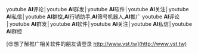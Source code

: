 youtube **AI**评论│youtube **AI**群发│youtube **AI**软件│youtube **AI**关注│youtube **AI**私信│youtube **AI**群控,**AI**行销助手,**AI**筛号机器人,**AI**推广
youtube **AI**评论│youtube **AI**群发│youtube **AI**软件│youtube **AI**关注│youtube **AI**私信│youtube **AI**群控

[😍想了解推广相关软件的朋友请登录 http://www.vst.tw](http://www.vst.tw)



